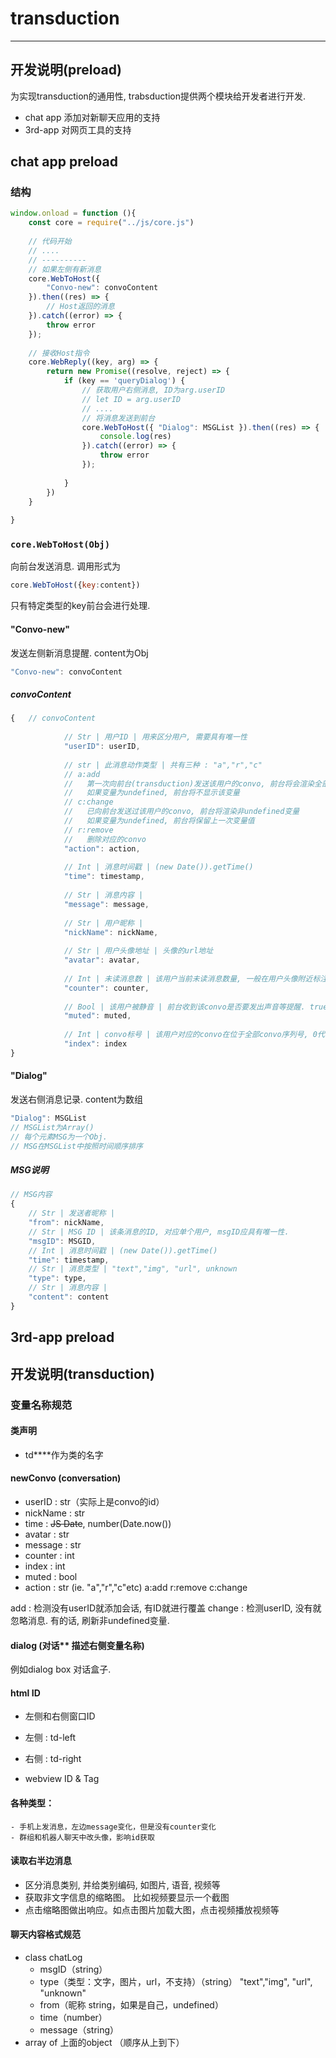 # transduction

---

## 开发说明(preload)

为实现transduction的通用性, trabsduction提供两个模块给开发者进行开发.

- chat app 添加对新聊天应用的支持
- 3rd-app 对网页工具的支持

## chat app preload

### 结构 

``` javascript
window.onload = function (){
    const core = require("../js/core.js") 
    
    // 代码开始
    // ....
    // ----------
    // 如果左侧有新消息
    core.WebToHost({
        "Convo-new": convoContent
    }).then((res) => {
        // Host返回的消息
    }).catch((error) => {
        throw error
    }); 
    
    // 接收Host指令
    core.WebReply((key, arg) => {
        return new Promise((resolve, reject) => {
            if (key == 'queryDialog') {
                // 获取用户右侧消息, ID为arg.userID 
                // let ID = arg.userID 
                // ....
                // 将消息发送到前台
				core.WebToHost({ "Dialog": MSGList }).then((res) => {
                    console.log(res)
                }).catch((error) => {
                    throw error
                });
                
            } 
        })
    }
    
}
```

### `core.WebToHost(Obj)`

向前台发送消息. 调用形式为

```javascript
core.WebToHost({key:content}) 
```

只有特定类型的key前台会进行处理. 

#### "Convo-new"

发送左侧新消息提醒. content为Obj

``` javascript
"Convo-new": convoContent
```

##### convoContent

``` javascript
{   // convoContent
            
            // Str | 用户ID | 用来区分用户, 需要具有唯一性
            "userID": userID, 
            
            // str | 此消息动作类型 | 共有三种 : "a","r","c"  
            // a:add 
            //   第一次向前台(transduction)发送该用户的convo, 前台将会渲染全部变量. 
            //   如果变量为undefined, 前台将不显示该变量
            // c:change
            //   已向前台发送过该用户的convo, 前台将渲染非undefined变量
            //   如果变量为undefined, 前台将保留上一次变量值
            // r:remove
            //   删除对应的convo
            "action": action,
            
            // Int | 消息时间戳 | (new Date()).getTime()
            "time": timestamp, 
            
            // Str | 消息内容 | 
            "message": message,
            
            // Str | 用户昵称 | 
            "nickName": nickName,
            
            // Str | 用户头像地址 | 头像的url地址
            "avatar": avatar,
            
            // Int | 未读消息数 | 该用户当前未读消息数量, 一般在用户头像附近标注.
            "counter": counter,
            
            // Bool | 该用户被静音 | 前台收到该convo是否要发出声音等提醒. true为被静音
            "muted": muted,
            
            // Int | convo标号 | 该用户对应的convo在位于全部convo序列号, 0代表第一位.
            "index": index
}
```



#### "Dialog"

发送右侧消息记录. content为数组

``` javascript
"Dialog": MSGList
// MSGList为Array()
// 每个元素MSG为一个Obj. 
// MSG在MSGList中按照时间顺序排序
```

##### MSG说明

```  javascript
// MSG内容
{
    // Str | 发送者昵称 |
	"from": nickName,
    // Str | MSG ID | 该条消息的ID, 对应单个用户, msgID应具有唯一性.
	"msgID": MSGID,
    // Int | 消息时间戳 | (new Date()).getTime()
	"time": timestamp,
    // Str | 消息类型 | "text","img", "url", unknown
	"type": type,
    // Str | 消息内容 | 
	"content": content
}
```



## 3rd-app preload



## 开发说明(transduction)

### 变量名称规范

#### 类声明
- td****作为类的名字

#### newConvo (conversation)
- userID : str（实际上是convo的id）
- nickName : str
- time : ~~JS Date~~, number(Date.now())
- avatar : str
- message : str
- counter : int
- index : int
- muted  : bool
- action : str (ie. "a","r","c"etc) a:add r:remove c:change

add : 检测没有userID就添加会话, 有ID就进行覆盖
change : 检测userID, 没有就忽略消息. 有的话, 刷新非undefined变量.

#### dialog (对话** 描述右侧变量名称)
例如dialog box 对话盒子.

#### html ID
- 左侧和右侧窗口ID
 - 左侧 : td-left
 - 右侧 : td-right

- webview ID & Tag


#### 各种类型：
    - 手机上发消息，左边message变化，但是没有counter变化
    - 群组和机器人聊天中改头像，影响id获取

#### 读取右半边消息
- 区分消息类别, 并给类别编码, 如图片, 语音, 视频等
- 获取非文字信息的缩略图。 比如视频要显示一个截图
- 点击缩略图做出响应。如点击图片加载大图，点击视频播放视频等

#### 聊天内容格式规范
-  class chatLog
    - msgID（string）
    - type（类型：文字，图片，url，不支持）（string）
      "text","img", "url", "unknown"
    - from（昵称 string，如果是自己，undefined）
    - time（number）
    - message（string）
- array of 上面的object （顺序从上到下）